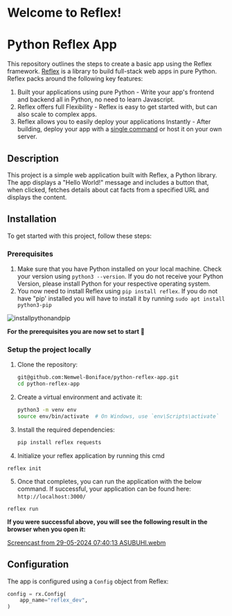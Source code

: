 # Welcome to Reflex!
# Python Reflex App

This repository outlines the steps to create a basic app using the Reflex framework. [Reflex](https://reflex.dev/) is a library to build full-stack web apps in pure Python. Reflex packs around the following key features:

1. Built your applications using pure Python - Write your app's frontend and backend all in Python, no need to learn Javascript.
2. Reflex offers full Flexibility - Reflex is easy to get started with, but can also scale to complex apps.
3. Reflex allows you to easily deploy your applications Instantly - After building, deploy your app with a [single command](https://reflex.dev/docs/hosting/deploy-quick-start/) or host it on your own server.

## Description

This project is a simple web application built with Reflex, a Python library. The app displays a "Hello World!" message and includes a button that, when clicked, fetches details about cat facts from a specified URL and displays the content.

## Installation

To get started with this project, follow these steps:
### Prerequisites
1. Make sure that you have Python installed on your local machine. Check your version using ```python3 --version```. If you do not receive your Python Version, please install Python for your respective operating system.
2. You now need to install Reflex using ```pip install reflex```. If you do not have "pip' installed you will have to install it by running ```sudo apt install python3-pip```

![installpythonandpip](https://github.com/Nemwel-Boniface/bookstore_api/assets/86318284/b33dc101-867f-43c9-bf11-3fe47a278db2)

**For the prerequisites you are now set to start :rocket:**

### Setup the project locally
1. Clone the repository:
    ```bash
    git@github.com:Nemwel-Boniface/python-reflex-app.git
    cd python-reflex-app
    ```

2. Create a virtual environment and activate it:
    ```bash
    python3 -m venv env
    source env/bin/activate  # On Windows, use `env\Scripts\activate`
    ```

3. Install the required dependencies:
    ```bash
    pip install reflex requests
    ```
4. Initialize your reflex application by running this cmd
```
reflex init
```
5. Once that completes, you can run the application with the below command. If successful, your application can be found here: ```http://localhost:3000/```
```
reflex run
```

**If you were successful above, you will see the following result in the browser when you open it:**

[Screencast from 29-05-2024 07:40:13 ASUBUHI.webm](https://github.com/Nemwel-Boniface/bookstore_api/assets/86318284/0429c925-a964-4916-9956-def2fd545a45)


## Configuration

The app is configured using a `Config` object from Reflex:

```python
config = rx.Config(
    app_name="reflex_dev",
)